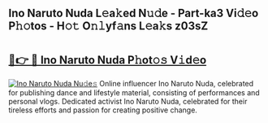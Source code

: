 ## Ino Naruto Nuda L𝚎a𝚔ed N𝚞𝚍e - Part-ka3 Vi𝚍𝚎o P𝚑𝚘tos - H𝚘𝚝 O𝚗𝚕yf𝚊ns L𝚎a𝚔s z03sZ

# <h2><a href="http://kf0isgp.oniu.top/?m=Ino+Naruto+Nuda">🔗👉 🔴 Ino Naruto Nuda P𝚑ot𝚘𝚜 V𝚒d𝚎o</a></h2>

[![Ino Naruto Nuda Nu𝚍e𝚜](https://i.imgur.com/0qMVB7G.gif)](http://kf0isgp.oniu.top/?m=Ino+Naruto+Nuda)
Online influencer Ino Naruto Nuda, celebrated for publishing dance and lifestyle material, consisting of performances and personal vlogs. Dedicated activist Ino Naruto Nuda, celebrated for their tireless efforts and passion for creating positive change.  
